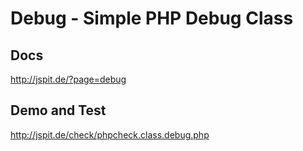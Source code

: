 # Debug - Simple PHP Debug Class

## Docs
http://jspit.de/?page=debug 

## Demo and Test
http://jspit.de/check/phpcheck.class.debug.php
